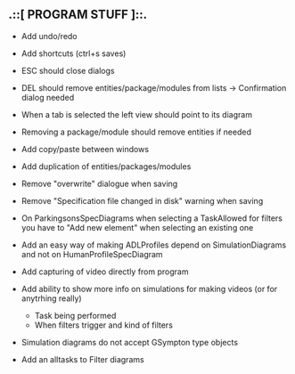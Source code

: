 ## .::[ PROGRAM STUFF ]::.

* Add undo/redo
* Add shortcuts (ctrl+s saves)
* ESC should close dialogs
* DEL should remove entities/package/modules from lists -> Confirmation dialog needed
* When a tab is selected the left view should point to its diagram
* Removing a package/module should remove entities if needed
* Add copy/paste between windows
* Add duplication of entities/packages/modules
* Remove "overwrite" dialogue when saving
* Remove "Specification file changed in disk" warning when saving
* On ParkingsonsSpecDiagrams when selecting a TaskAllowed for filters you have to "Add new element" when selecting an existing one
* Add an easy way of making ADLProfiles depend on SimulationDiagrams and not on HumanProfileSpecDiagram
* Add capturing of video directly from program
* Add ability to show more info on simulations for making videos (or for anytrhing really)
    - Task being performed
    - When filters trigger and kind of filters

* Simulation diagrams do not accept GSympton type objects
* Add an alltasks to Filter diagrams